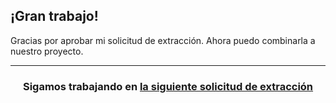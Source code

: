 ## ¡Gran trabajo!

Gracias por aprobar mi solicitud de extracción. Ahora puedo combinarla a nuestro proyecto.


<hr>
<h3 align="center">Sigamos trabajando en <a href="{{ url }}">la siguiente solicitud de extracción</a>
</h3>
